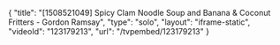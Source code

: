 {
    "title": "[1508521049] Spicy Clam Noodle Soup and Banana & Coconut Fritters - Gordon Ramsay",
    "type": "solo",
    "layout": "iframe-static",
    "videoId": "123179213",
    "url": "\/tvpembed\/123179213"
}